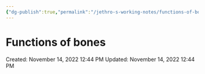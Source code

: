 ```yaml
---
{"dg-publish":true,"permalink":"/jethro-s-working-notes/functions-of-bones/","dgPassFrontmatter":true}
---
```



# Functions of bones

Created: November 14, 2022 12:44 PM
Updated: November 14, 2022 12:44 PM